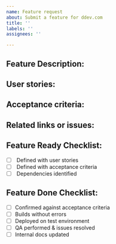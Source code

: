 ```yaml
---
name: Feature request
about: Submit a feature for ddev.com
title: ''
labels: ''
assignees: ''

---
```


## Feature Description:


## User stories:


## Acceptance criteria:


## Related links or issues:


## Feature Ready Checklist:

- [ ]  Defined with user stories
- [ ]  Defined with acceptance criteria
- [ ]  Dependencies identified

## Feature Done Checklist:

- [ ] Confirmed against acceptance criteria
- [ ] Builds without errors
- [ ] Deployed on test environment
- [ ] QA performed & issues resolved
- [ ] Internal docs updated
